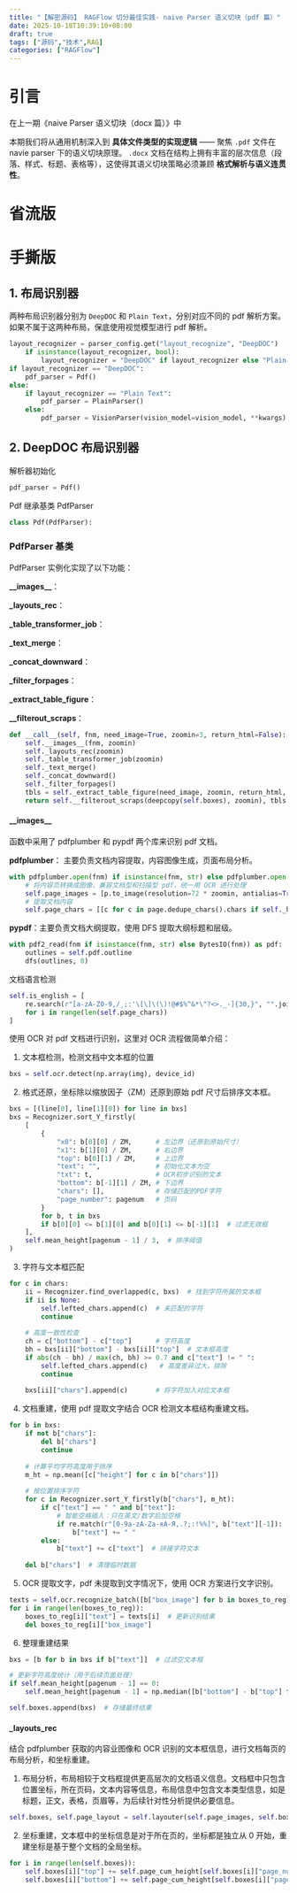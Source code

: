 ```yaml
---
title: "【解密源码】 RAGFlow 切分最佳实践- naive Parser 语义切块（pdf 篇）"
date: 2025-10-18T10:39:10+08:00
draft: true
tags: ["源码","技术",RAG]
categories: ["RAGFlow"]
---
```

# 引言

在上一期《naive Parser 语义切块（docx 篇）》中

本期我们将从通用机制深入到 **具体文件类型的实现逻辑** —— 聚焦 `.pdf` 文件在 navie parser 下的语义切块原理。  `.docx` 文档在结构上拥有丰富的层次信息（段落、样式、标题、表格等），这使得其语义切块策略必须兼顾 **格式解析与语义连贯性**。

# 省流版

# 手撕版

## 1. 布局识别器
两种布局识别器分别为 `DeepDOC` 和 `Plain Text`，分别对应不同的 pdf 解析方案。如果不属于这两种布局，保底使用视觉模型进行 pdf 解析。

``` python
layout_recognizer = parser_config.get("layout_recognize", "DeepDOC")
    if isinstance(layout_recognizer, bool):
        layout_recognizer = "DeepDOC" if layout_recognizer else "Plain Text"
if layout_recognizer == "DeepDOC":
    pdf_parser = Pdf()
else:
    if layout_recognizer == "Plain Text":
        pdf_parser = PlainParser()
    else:
        pdf_parser = VisionParser(vision_model=vision_model, **kwargs)
```

## 2. DeepDOC 布局识别器
解析器初始化
``` python
pdf_parser = Pdf()
```

Pdf 继承基类 PdfParser

```python
class Pdf(PdfParser):
```

### PdfParser 基类
PdfParser 实例化实现了以下功能：

**\_\_images__**：

**_layouts_rec**：

**_table_transformer_job**：

**_text_merge**：

**_concat_downward**：

**_filter_forpages**：

**_extract_table_figure**：

**__filterout_scraps**：
``` python
def __call__(self, fnm, need_image=True, zoomin=3, return_html=False):
    self.__images__(fnm, zoomin)
    self._layouts_rec(zoomin)
    self._table_transformer_job(zoomin)
    self._text_merge()
    self._concat_downward()
    self._filter_forpages()
    tbls = self._extract_table_figure(need_image, zoomin, return_html, False)
    return self.__filterout_scraps(deepcopy(self.boxes), zoomin), tbls
```
#### \_\_images__
函数中采用了 pdfplumber 和 pypdf 两个库来识别 pdf 文档。

**pdfplumber**： 主要负责文档内容提取，内容图像生成，页面布局分析。

```python
with pdfplumber.open(fnm) if isinstance(fnm, str) else pdfplumber.open(BytesIO(fnm)) as pdf:
    # 将内容页转换成图像，兼容文档型和扫描型 pdf，统一用 OCR 进行处理
    self.page_images = [p.to_image(resolution=72 * zoomin, antialias=True).annotated for i, p in enumerate(self.pdf.pages[page_from:page_to])]
    # 提取文档内容
    self.page_chars = [[c for c in page.dedupe_chars().chars if self._has_color(c)] for page in self.pdf.pages[page_from:page_to]]
```

**pypdf**：主要负责文档大纲提取，使用 DFS 提取大纲标题和层级。

```python
with pdf2_read(fnm if isinstance(fnm, str) else BytesIO(fnm)) as pdf:
    outlines = self.pdf.outline
    dfs(outlines, 0)
```
文档语言检测
```python
self.is_english = [
    re.search(r"[a-zA-Z0-9,/¸;:'\[\]\(\)!@#$%^&*\"?<>._-]{30,}", "".join(random.choices([c["text"] for c in self.page_chars[i]], k=min(100, len(self.page_chars[i])))))
    for i in range(len(self.page_chars))
]
```
使用 OCR 对 pdf 文档进行识别，这里对 OCR 流程做简单介绍：
1. 文本框检测，检测文档中文本框的位置
```python
bxs = self.ocr.detect(np.array(img), device_id)
```
2. 格式还原，坐标除以缩放因子（ZM）还原到原始 pdf 尺寸后排序文本框。
``` python
bxs = [(line[0], line[1][0]) for line in bxs]
bxs = Recognizer.sort_Y_firstly(
    [
        {
            "x0": b[0][0] / ZM,      # 左边界（还原到原始尺寸）
            "x1": b[1][0] / ZM,      # 右边界
            "top": b[0][1] / ZM,     # 上边界
            "text": "",              # 初始化文本为空
            "txt": t,                # OCR初步识别的文本
            "bottom": b[-1][1] / ZM, # 下边界
            "chars": [],             # 存储匹配的PDF字符
            "page_number": pagenum   # 页码
        }
        for b, t in bxs
        if b[0][0] <= b[1][0] and b[0][1] <= b[-1][1]  # 过滤无效框
    ],
    self.mean_height[pagenum - 1] / 3,  # 排序阈值
)
```
3. 字符与文本框匹配
```python
for c in chars:
    ii = Recognizer.find_overlapped(c, bxs)  # 找到字符所属的文本框
    if ii is None:
        self.lefted_chars.append(c)  # 未匹配的字符
        continue
    
    # 高度一致性检查
    ch = c["bottom"] - c["top"]      # 字符高度
    bh = bxs[ii]["bottom"] - bxs[ii]["top"]  # 文本框高度
    if abs(ch - bh) / max(ch, bh) >= 0.7 and c["text"] != " ":
        self.lefted_chars.append(c)   # 高度差异过大，排除
        continue
        
    bxs[ii]["chars"].append(c)       # 将字符加入对应文本框
```
4. 文档重建，使用 pdf 提取文字结合 OCR 检测文本框结构重建文档。
```python
for b in bxs:
    if not b["chars"]:
        del b["chars"]
        continue
        
    # 计算平均字符高度用于排序
    m_ht = np.mean([c["height"] for c in b["chars"]])
    
    # 按位置排序字符
    for c in Recognizer.sort_Y_firstly(b["chars"], m_ht):
        if c["text"] == " " and b["text"]:
            # 智能空格插入：只在英文/数字后加空格
            if re.match(r"[0-9a-zA-Zа-яА-Я,.?;:!%%]", b["text"][-1]):
                b["text"] += " "
        else:
            b["text"] += c["text"]  # 拼接字符文本
            
    del b["chars"]  # 清理临时数据
```
5. OCR 提取文字，pdf 未提取到文字情况下，使用 OCR 方案进行文字识别。
```python
texts = self.ocr.recognize_batch([b["box_image"] for b in boxes_to_reg], device_id)
for i in range(len(boxes_to_reg)):
    boxes_to_reg[i]["text"] = texts[i]  # 更新识别结果
    del boxes_to_reg[i]["box_image"]
```
6. 整理重建结果
```python
bxs = [b for b in bxs if b["text"]]  # 过滤空文本框

# 更新字符高度统计（用于后续页面处理）
if self.mean_height[pagenum - 1] == 0:
    self.mean_height[pagenum - 1] = np.median([b["bottom"] - b["top"] for b in bxs])

self.boxes.append(bxs)  # 存储最终结果
```
#### _layouts_rec
结合 pdfplumber 获取的内容业图像和 OCR 识别的文本框信息，进行文档每页的布局分析，和坐标重建。

1. 布局分析，布局相较于文档框提供更高层次的文档语义信息。文档框中只包含位置坐标，所在页码，文本内容等信息，布局信息中包含文本类型信息，如是标题，正文，表格，页眉等，为后续针对性分析提供必要信息。
```python
self.boxes, self.page_layout = self.layouter(self.page_images, self.boxes, ZM, drop=drop)
```
2. 坐标重建，文本框中的坐标信息是对于所在页的，坐标都是独立从 0 开始，重建坐标是基于整个文档的全局坐标。
```python
for i in range(len(self.boxes)):
    self.boxes[i]["top"] += self.page_cum_height[self.boxes[i]["page_number"] - 1]
    self.boxes[i]["bottom"] += self.page_cum_height[self.boxes[i]["page_number"] - 1]
```